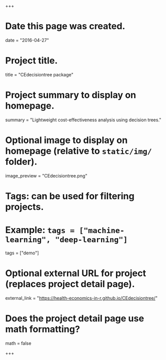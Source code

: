 +++
# Date this page was created.
date = "2016-04-27"

# Project title.
title = "CEdecisiontree package"

# Project summary to display on homepage.
summary = "Lightweight cost-effectiveness analysis using decision trees."

# Optional image to display on homepage (relative to `static/img/` folder).
image_preview = "CEdecisiontree.png"

# Tags: can be used for filtering projects.
# Example: `tags = ["machine-learning", "deep-learning"]`
tags = ["demo"]

# Optional external URL for project (replaces project detail page).
external_link = "https://health-economics-in-r.github.io/CEdecisiontree/"

# Does the project detail page use math formatting?
math = false

+++

